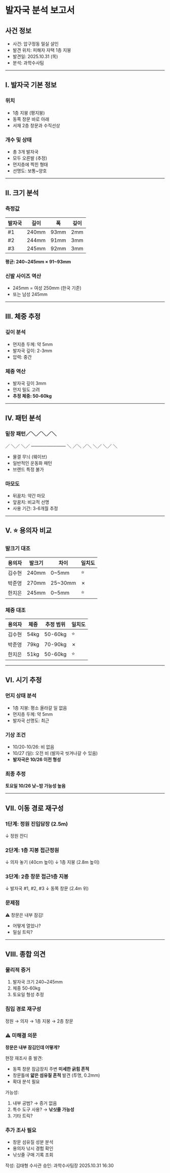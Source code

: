 # 발자국 분석 보고서

## 사건 정보
- 사건: 압구정동 밀실 살인
- 발견 위치: 피해자 자택 1층 지붕
- 발견일: 2025.10.31 (목)
- 분석: 과학수사팀

---

## I. 발자국 기본 정보

### 위치
- 1층 지붕 (평지붕)
- 동쪽 창문 바로 아래
- 서재 2층 창문과 수직선상

### 개수 및 상태
- 총 3개 발자국
- 모두 오른발 (추정)
- 먼지층에 찍힌 형태
- 선명도: 보통~양호

---

## II. 크기 분석

### 측정값
| 발자국 | 길이 | 폭 | 깊이 |
|--------|------|-----|------|
| #1 | 240mm | 93mm | 2mm |
| #2 | 244mm | 91mm | 3mm |
| #3 | 245mm | 92mm | 3mm |

**평균: 240~245mm × 91~93mm**

### 신발 사이즈 역산
- 245mm = 여성 250mm (한국 기준)
- 또는 남성 245mm

---

## III. 체중 추정

### 깊이 분석
- 먼지층 두께: 약 5mm
- 발자국 깊이: 2-3mm
- 압력: 중간

### 체중 역산
- 발자국 깊이 3mm
- 먼지 밀도 고려
- **추정 체중: 50-60kg**

---

## IV. 패턴 분석

### 밑창 패턴／＼／＼／＼
／  ＼／  ＼／
───────────
＼  ／＼  ／＼
＼／  ＼／  ＼

- 물결 무늬 (웨이브)
- 일반적인 운동화 패턴
- 브랜드 특정 불가

### 마모도
- 뒤꿈치: 약간 마모
- 앞꿈치: 비교적 선명
- 사용 기간: 3-6개월 추정

---

## V. ⭐ 용의자 비교

### 발크기 대조

| 용의자 | 발크기 | 차이 | 일치도 |
|--------|--------|------|--------|
| 김수현 | 240mm | 0~5mm | ⭐ |
| 박준영 | 270mm | 25~30mm | ✗ |
| 한지은 | 245mm | 0~5mm | ⭐ |

### 체중 대조

| 용의자 | 체중 | 추정 범위 | 일치도 |
|--------|------|-----------|--------|
| 김수현 | 54kg | 50-60kg | ⭐ |
| 박준영 | 79kg | 70-90kg | ✗ |
| 한지은 | 51kg | 50-60kg | ⭐ |

---

## VI. 시기 추정

### 먼지 상태 분석
- 1층 지붕: 평소 올라갈 일 없음
- 먼지층 두께: 약 5mm
- 발자국 선명도: 최근

### 기상 조건
- 10/20-10/26: 비 없음
- 10/27 (일): 오전 비 (발자국 씻겨나갈 수 있음)
- **발자국은 10/26 이전 형성**

### 최종 추정
**토요일 10/26 낮~밤 가능성 높음**

---

## VII. 이동 경로 재구성

### 1단계: 정원 진입담장 (2.5m)
↓
정원 잔디

### 2단계: 1층 지붕 접근정원
↓
의자 놓기 (40cm 높이)
↓
1층 지붕 (2.8m 높이)

### 3단계: 2층 창문 접근1층 지붕
↓
발자국 #1, #2, #3
↓
동쪽 창문 (2.4m 위)

### 문제점
⚠️ 창문은 내부 잠김!
- 어떻게 열었나?
- 밀실 트릭?

---

## VIII. 종합 의견

### 물리적 증거
1. 발자국 크기 240~245mm
2. 체중 50-60kg
3. 토요일 형성 추정

### 침입 경로 재구성
정원 → 의자 → 1층 지붕 → 2층 창문

### ⚠️ 미해결 의문

**창문은 내부 잠김인데 어떻게?**

현장 재조사 중 발견:
- 동쪽 창문 잠금장치 주변 **미세한 긁힘 흔적**
- 창문틀에 **얇은 섬유질 흔적** 발견 (투명, 0.2mm)
- 확대 분석 필요

가능성:
1. 내부 공범? → 증거 없음
2. 특수 도구 사용? → **낚싯줄 가능성**
3. 기타 트릭?

### 추가 조사 필요
- 창문 섬유질 성분 분석
- 용의자 낚시 경험 확인
- 낚싯줄 구매 기록 조회


작성: 김태형 수사관
승인: 과학수사팀장
2025.10.31 16:30